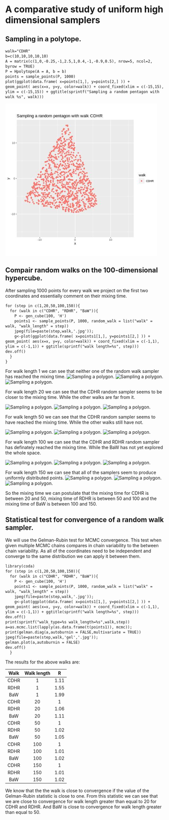 # A comparative study of uniform high dimensional samplers

## Sampling in a polytope.
```
walk="CDHR"
b=c(10,10,10,10,10)
A = matrix(c(1,0,-0.25,-1,2.5,1,0.4,-1,-0.9,0.5), nrow=5, ncol=2, byrow = TRUE)
P = Hpolytope(A = A, b = b)
points = sample_points(P, 1000)
plot(ggplot(data.frame( x=points[1,], y=points[2,] )) +
geom_point( aes(x=x, y=y, color=walk)) + coord_fixed(xlim = c(-15,15),
ylim = c(-15,15)) + ggtitle(sprintf("Sampling a random pentagon with walk %s", walk)))
```
![Sampling a polygon.](/images/pentagon.jpg "Sampling a polytope.")

## Compair random walks on the 100-dimensional hypercube.
After sampling 1000 points for every walk we project on the first two coordinates and essentially comment on their mixing time. 
```
for (step in c(1,20,50,100,150)){
  for (walk in c("CDHR", "RDHR", "BaW")){
    P <- gen_cube(100, 'H')
    points1 <- sample_points(P, 1000, random_walk = list("walk" = walk, "walk_length" = step))
    jpeg(file=paste(step,walk,'.jpg'));
    g<-plot(ggplot(data.frame( x=points1[1,], y=points1[2,] )) +
geom_point( aes(x=x, y=y, color=walk)) + coord_fixed(xlim = c(-1,1),
ylim = c(-1,1)) + ggtitle(sprintf("walk length=%s", step)))
dev.off()
  }
}
```
For walk length 1 we can see that neither one of the random walk sampler has reached the mixing time.
![Sampling a polygon.](https://github.com/iakoviid/volesti/images/1CDHR.jpg "Sampling a polytope.")
![Sampling a polygon.](https://github.com/iakoviid/volesti/images/1RDHR.jpg "Sampling a polytope.")
![Sampling a polygon.](https://github.com/iakoviid/volesti/images/1BaW.jpg "Sampling a polytope.")

For walk length 20 we can see that the CDHR random sampler seems to be closer to the mixing time. While the other walks are far from it.

![Sampling a polygon.](https://github.com/iakoviid/volesti/images/20CDHR.jpg "Sampling a polytope.")
![Sampling a polygon.](https://github.com/iakoviid/volesti/images/20RDHR.jpg "Sampling a polytope.")
![Sampling a polygon.](https://github.com/iakoviid/volesti/images/20BaW.jpg "Sampling a polytope.")

For walk length 50 we can see that the CDHR random sampler seems to have reached the mixing time. While the other walks still have not.

![Sampling a polygon.](https://github.com/iakoviid/volesti/images/50CDHR.jpg "Sampling a polytope.")
![Sampling a polygon.](https://github.com/iakoviid/volesti/images/50RDHR.jpg "Sampling a polytope.")
![Sampling a polygon.](https://github.com/iakoviid/volesti/images/50BaW.jpg "Sampling a polytope.")

For walk length 100 we can see that the CDHR and RDHR random sampler has definately reached the mixing time. While the BaW has not yet explored the whole space.

![Sampling a polygon.](https://github.com/iakoviid/volesti/images/100CDHR.jpg "Sampling a polytope.")
![Sampling a polygon.](https://github.com/iakoviid/volesti/images/100RDHR.jpg "Sampling a polytope.")
![Sampling a polygon.](https://github.com/iakoviid/volesti/images/100BaW.jpg "Sampling a polytope.")

For walk length 150 we can see that all of the samplers seem to produce uniformly distributed points.
![Sampling a polygon.](https://github.com/iakoviid/volesti/images/150CDHR.jpg "Sampling a polytope.")
![Sampling a polygon.](https://github.com/iakoviid/volesti/images/150RDHR.jpg "Sampling a polytope.")
![Sampling a polygon.](https://github.com/iakoviid/volesti/images/150BaW.jpg "Sampling a polytope.")

So the mixing time we can postulate that the mixing time for CDHR is between 20 and 50, mixing time of RDHR is between 50 and 100 and the mixing time of BaW is between 100 and 150.




## Statistical test for convergence of a random walk sampler.
We will use the Gelman-Rubin test for MCMC convergence. This test when given multiple MCMC chains compares in chain variability to the between chain variability.  As all of the coordinates need to be independent and converge to the same distribution we can apply it between them.

```
library(coda)
for (step in c(1,20,50,100,150)){
  for (walk in c("CDHR", "RDHR", "BaW")){
    P <- gen_cube(100, 'H')
    points1 <- sample_points(P, 1000, random_walk = list("walk" = walk, "walk_length" = step))
    jpeg(file=paste(step,walk,'.jpg'));
    g<-plot(ggplot(data.frame( x=points1[1,], y=points1[2,] )) +
geom_point( aes(x=x, y=y, color=walk)) + coord_fixed(xlim = c(-1,1),
ylim = c(-1,1)) + ggtitle(sprintf("walk length=%s", step)))
dev.off()
print(sprintf("walk_type=%s walk_length=%s",walk,step))
a=as.mcmc.list(lapply(as.data.frame(t(points1)), mcmc));
print(gelman.diag(a,autoburnin = FALSE,multivariate = TRUE))
jpeg(file=paste(step,walk,'gel','.jpg'));
gelman.plot(a,autoburnin = FALSE)
dev.off()
  }

```
The results for the above walks are:

| Walk | Walk length | R |
| :---: | :---: | :---: |
| CDHR | 1 |1.11  |
| RDHR | 1 | 1.55 |
| BaW | 1 | 1.99 |
| CDHR | 20 |  1 |
| RDHR | 20 |  1.06 |
| BaW | 20| 1.11 |
| CDHR | 50 |  1 |
| RDHR | 50 |  1.02 |
| BaW | 50 | 1.05 |
| CDHR | 100 |  1 |
| RDHR | 100 |  1.01 |
| BaW | 100 | 1.02 |
| CDHR | 150 |  1 |
| RDHR | 150 |  1.01 |
| BaW | 150 | 1.02 |

We know that the the walk is close to convergence if the value of the Gelman-Rubin statistic is close to one. From this statistic we can see that we are close to convergence for  walk length greater than equal to 20 for CDHR and RDHR. And BaW is close to convergence for walk length greater than equal to 50.
